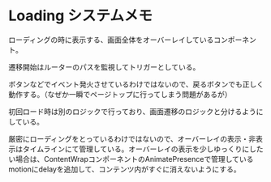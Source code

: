 # Loading システムメモ

ローディングの時に表示する、画面全体をオーバーレイしているコンポーネント。

遷移開始はルーターのパスを監視してトリガーとしている。

ボタンなどでイベント発火させているわけではないので、戻るボタンでも正しく動作する。（なぜか一瞬でページトップに行ってしまう問題があるが）

初回ロード時は別のロジックで行っており、画面遷移のロジックと分けるようにしている。

厳密にローディングをとっているわけではないので、オーバーレイの表示・非表示はタイムラインにて管理している。オーバーレイの表示を少しゆっくりにしたい場合は、ContentWrapコンポーネントのAnimatePresenceで管理しているmotionにdelayを追加して、コンテンツ内がすぐに消えないようにする。